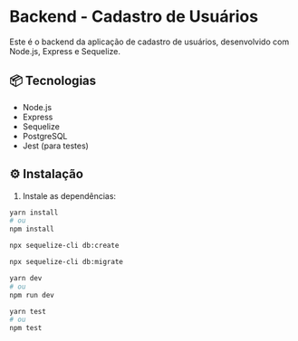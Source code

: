 # Backend - Cadastro de Usuários

Este é o backend da aplicação de cadastro de usuários, desenvolvido com Node.js, Express e Sequelize.

## 📦 Tecnologias

- Node.js
- Express
- Sequelize
- PostgreSQL
- Jest (para testes)

## ⚙️ Instalação

1. Instale as dependências:
```bash
yarn install
# ou
npm install
```
```bash
npx sequelize-cli db:create
```
```bash
npx sequelize-cli db:migrate
```
```bash
yarn dev
# ou
npm run dev
```
```bash
yarn test
# ou
npm test
```
